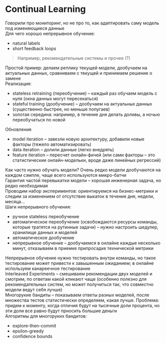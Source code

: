 # Continual Learning   
Говорили про мониторинг, но не про то, как адаптировать саму модель под изменяющиеся данные   
Для чего хорошо непрерывное обучение:   
- natural labels   
- short feedback loops   
   
> Например, рекомендательные системы и прочее (?)   

Простой пример: делаем реплику текущей модели, дообучаем на актуальных данных, сравниваем с текущей и принимаем решение о замене   
Реализация:   
- stateless retraining (переобучение) – каждый раз обучаем модель с нуля (окна данных могут пересекаться)   
- stateful training (дообучение) – дообучаем на актуальных данных (существенно быстрее, но меньше попугаев)   
- золотая середина: например, в течение дня делать доливы, а ночью переобучаться по новой   
   
Обновления   
- model iteration – завезли новую архитектуру, добавили новые факторы (тяжело автоматизировать)   
- data iteration – долили данные (легко внедрять)   
- feature iteration – пересчет онлайн-фичей (или сами факторы – это статистические онлайн-модельки, вроде даже линейных регрессий)   
   
Как часто нужно обучать модели? Очень редко модели дообучаются на каждом сэмпле, чаще всего используются микро-батчи   
Гарантия частой перевыкатки модели – хорошая инженерная задача, но редко необходимая   
Проводим набор экспериментов: ориентируемся на бизнес-метрики и следим за изменением от отсутствие выкаток в течение дня, недели, месяца…   
Шаги непрерывного обучения:   
- ручное stateless переобучение   
- автоматическое переобучение (освобождаются ресурсы команды, которые тратятся на рутинные задачи) – нужно настроить шедулер, хранилище данных и моделей   
- автоматическое дообучение   
- непрерывное обучение – дообучаемся в онлайне каждые несколько минут, отказываем в приемке припросадке технической метрики   
   
Непрерывное обучение нужно тестировать внутри команды, но такое тестирование может привести к завышенным ожиданием; в онлайне используем канареечное тестирование   
Interleaved Experiments – смешиваем рекомендации двух моделей и смотрим, по ответам какой кликают чаще (особенно полезно для рекомендательных систем, но может получиться так, что совместно модели ведут себя лучше)   
Многорукие бандиты – показываем ответы разных моделей, после множества тестов статистически определяем, какая лучше. Проблема: придем к моменту, когда отличия будут на тысячные доли процента, но эти доли все равно будут прносить большие деньги   
Алгоритмы для многоруких бандитов:   
- explore-then-commit   
- epsilon-greedy   
- confidence bounds   
   
   
   
